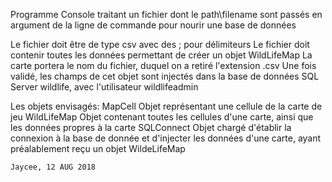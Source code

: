 
 
   Programme Console traitant un fichier dont le path\filename sont passés en argument de la ligne de commande pour nourir une base de données

   Le fichier doit être de type csv avec des ; pour délimiteurs
   Le fichier doit contenir toutes les données permettant de créer un objet WildLifeMap
   La carte portera le nom du fichier, duquel on a retiré l'extension .csv
   Une fois validé, les champs de cet objet sont injectés dans la base de données SQL Server wildlife, avec
   l'utilisateur wildlifeadmin

   Les objets envisagés:
   MapCell         Objet représentant une cellule de la carte de jeu
   WildLifeMap     Objet contenant toutes les cellules d'une carte, ainsi que les données propres à la carte
   SQLConnect      Objet chargé d'établir la connexion à la base de donnée et d'injecter les données d'une carte, ayant préalablement reçu
                   un objet WildeLifeMap


	Jaycee, 12 AUG 2018


